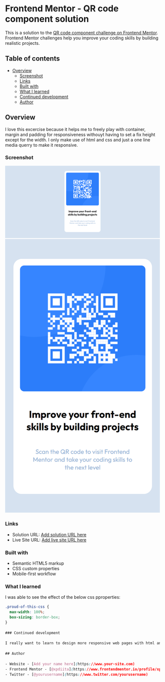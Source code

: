# Frontend Mentor - QR code component solution

This is a solution to the [QR code component challenge on Frontend Mentor](https://www.frontendmentor.io/challenges/qr-code-component-iux_sIO_H). Frontend Mentor challenges help you improve your coding skills by building realistic projects. 

## Table of contents

- [Overview](#overview)
  - [Screenshot](#screenshot)
  - [Links](#links)
  - [Built with](#built-with)
  - [What I learned](#what-i-learned)
  - [Continued development](#continued-development)
  - [Author](#author)

## Overview
I love this excercise because it helps me to freely play with container, margin and padding for responsiveness withouyt having to set a fix height except for the width. I only make use of html and css and just a one line media querry to make it responsive.

### Screenshot

![](./images/my-design-desktop-preview.png)
![](./images/my-design-mobile-preview.png)


### Links

- Solution URL: [Add solution URL here](https://oke2022.github.io/qr-code-challenge)
- Live Site URL: [Add live site URL here](https://oke2022.github.io/qr-code-challenge)

### Built with

- Semantic HTML5 markup
- CSS custom properties
- Mobile-first workflow

### What I learned
I was able to see the effect of the below css pproperties:

```css
.proud-of-this-css {
  max-width: 100%;
  box-sizing: border-box;
}

### Continued development

I really want to learn to design more responsive web pages with html and css.

## Author

- Website - [Add your name here](https://www.your-site.com)
- Frontend Mentor - [@xpdiita](https://www.frontendmentor.io/profile/xpdigita)
- Twitter - [@yourusername](https://www.twitter.com/yourusername)
